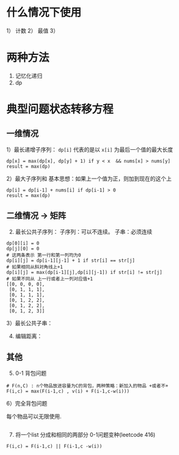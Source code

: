 # 什么情况下使用
1） 计数
2） 最值
3）

# 两种方法
1. 记忆化递归
2. dp

# 典型问题状态转移方程
## 一维情况
1）最长递增子序列： 
`dp[i]` 代表的是以 `x[i]` 为最后一个值的最大长度

```
dp[x] = max(dp[x], dp[y] + 1) if y < x  && nums[x] > nums[y]
result = max(dp)
```

2）最大子序列和
基本思想：如果上一个值为正，则加到现在的这个上

```
dp[i] = dp[i-1] + nums[i] if dp[i-1] > 0
result = max(dp)
```

## 二维情况 -> 矩阵
2) 最长公共子序列：
子序列：可以不连续。 子串：必须连续

```
dp[0][i] = 0
dp[j][0] = 0
# 这两条表示 第一行和第一列均为0
dp[i][j] = dp[i-1][j-1] + 1 if str[i] == str[j]
# 如果相同从斜对角线上+1
dp[i][j] = max(dp[i-1][j],dp[i][j-1]) if str[i] != str[j]
# 如果不同从 上一行或者上一列对应值+1
[[0, 0, 0, 0],
 [0, 1, 1, 1],
 [0, 1, 1, 1],
 [0, 1, 2, 2],
 [0, 1, 2, 2],
 [0, 1, 2, 3]]
```


3）最长公共子串：

4) 编辑距离：

## 其他

5) 0-1 背包问题
```
# F(n,C) : n个物品放进容量为C的背包，两种策略：新加入的物品 +或者不+
F(i,c) = max(F(i-1,c) , v(i) + F(i-1,c-w(i)))
```
6）完全背包问题

每个物品可以无限使用.

```

```


7) 将一个list 分成和相同的两部分 0-1问题变种(leetcode 416)
```
F(i,c) = F(i-1,c) || F(i-1,c -w(i))
```






